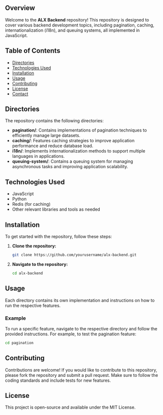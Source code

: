 ## Overview
Welcome to the **ALX Backend** repository! This repository is designed to cover various backend development topics, including pagination, caching, internationalization (i18n), and queuing systems, all implemented in JavaScript. 

## Table of Contents
- [Directories](#directories)
- [Technologies Used](#technologies-used)
- [Installation](#installation)
- [Usage](#usage)
- [Contributing](#contributing)
- [License](#license)
- [Contact](#contact)

## Directories
The repository contains the following directories:

- **pagination/**: Contains implementations of pagination techniques to efficiently manage large datasets.
- **caching/**: Features caching strategies to improve application performance and reduce database load.
- **i18n/**: Implements internationalization methods to support multiple languages in applications.
- **queuing-system/**: Contains a queuing system for managing asynchronous tasks and improving application scalability.

## Technologies Used
- JavaScript
- Python
- Redis (for caching)
- Other relevant libraries and tools as needed

## Installation
To get started with the repository, follow these steps:

1. **Clone the repository:**
   ```bash
   git clone https://github.com/yourusername/alx-backend.git
   ```
2. **Navigate to the repository:**
   ```bash
   cd alx-backend

## Usage
Each directory contains its own implementation and instructions on how to run the respective features.

### Example
To run a specific feature, navigate to the respective directory and follow the provided instructions. For example, to test the pagination feature:
```bash
cd pagination
```

## Contributing
Contributions are welcome! If you would like to contribute to this repository, please fork the repository and submit a pull request. Make sure to follow the coding standards and include tests for new features.

## License
This project is open-source and available under the MIT License.
